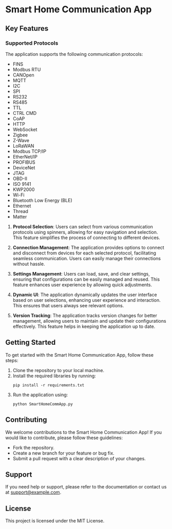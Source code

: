 # Smart Home Communication App

## Key Features

### Supported Protocols
The application supports the following communication protocols:
- FINS
- Modbus RTU
- CANOpen
- MQTT
- I2C
- SPI
- RS232
- RS485
- TTL
- CTRL CMD
- CoAP
- HTTP
- WebSocket
- Zigbee
- Z-Wave
- LoRaWAN
- Modbus TCP/IP
- EtherNet/IP
- PROFIBUS
- DeviceNet
- JTAG
- OBD-II
- ISO 9141
- KWP2000
- Wi-Fi
- Bluetooth Low Energy (BLE)
- Ethernet
- Thread
- Matter


1. **Protocol Selection**: Users can select from various communication protocols using spinners, allowing for easy navigation and selection. This feature simplifies the process of connecting to different devices.

2. **Connection Management**: The application provides options to connect and disconnect from devices for each selected protocol, facilitating seamless communication. Users can easily manage their connections without hassle.

3. **Settings Management**: Users can load, save, and clear settings, ensuring that configurations can be easily managed and reused. This feature enhances user experience by allowing quick adjustments.

4. **Dynamic UI**: The application dynamically updates the user interface based on user selections, enhancing user experience and interaction. This ensures that users always see relevant options.

5. **Version Tracking**: The application tracks version changes for better management, allowing users to maintain and update their configurations effectively. This feature helps in keeping the application up to date.

## Getting Started
To get started with the Smart Home Communication App, follow these steps:
1. Clone the repository to your local machine.
2. Install the required libraries by running:
   ```
   pip install -r requirements.txt
   ```
3. Run the application using:
   ```
   python SmartHomeCommApp.py
   ```

## Contributing
We welcome contributions to the Smart Home Communication App! If you would like to contribute, please follow these guidelines:
- Fork the repository.
- Create a new branch for your feature or bug fix.
- Submit a pull request with a clear description of your changes.

## Support
If you need help or support, please refer to the documentation or contact us at [support@example.com](mailto:support@example.com).

## License
This project is licensed under the MIT License.
